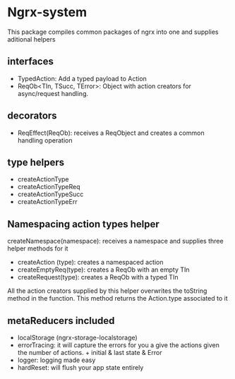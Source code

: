 # Ngrx-system

This package compiles common packages of ngrx into one and supplies aditional helpers

## interfaces

- TypedAction<TPayload>: Add a typed payload to Action
- ReqOb<TIn, TSucc, TError>: Object with action creators for async/request handling.

## decorators

- ReqEffect(ReqOb): receives a ReqObject and creates a common handling operation

## type helpers

- createActionType
- createActionTypeReq
- createActionTypeSucc
- createActionTypeErr

## Namespacing action types helper

createNamespace(namespace): receives a namespace and supplies three helper methods for it

- createAction (type): creates a namespaced action
- createEmptyReq(type): creates a ReqOb with an empty TIn
- createRequest(type): creates a ReqOb with a typed TIn

All the action creators supplied by this helper overwrites the toString method in the function. This method returns the Action.type associated to it

## metaReducers included

- localStorage (ngrx-storage-localstorage)
- errorTracing: it will capture the errors for you a give the actions given the number of actions. + initial & last state & Error
- logger: logging made easy
- hardReset: will flush your app state entirely
